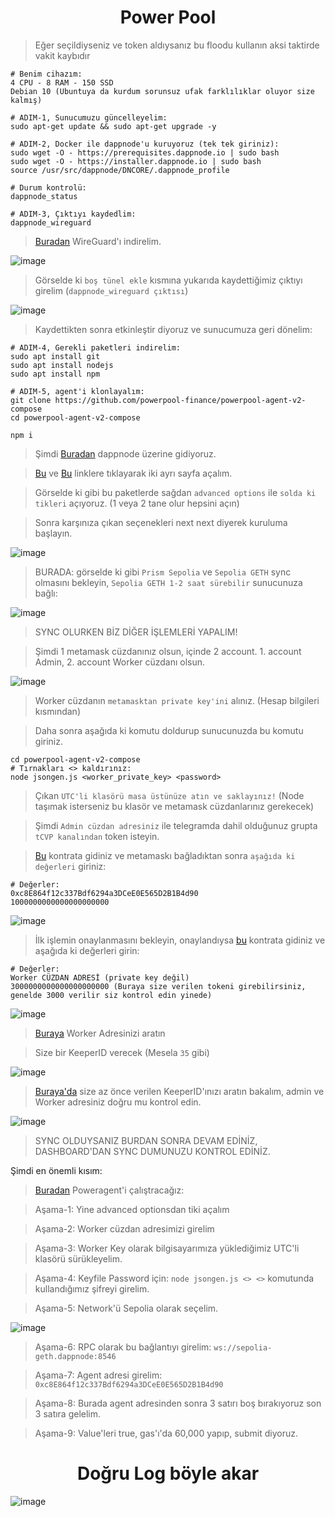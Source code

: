 <h1 align="center"> Power Pool </h1>

> Eğer seçildiyseniz ve token aldıysanız bu floodu kullanın aksi taktirde vakit kaybıdır

```console
# Benim cihazım:
4 CPU - 8 RAM - 150 SSD
Debian 10 (Ubuntuya da kurdum sorunsuz ufak farklılıklar oluyor size kalmış)
```

```console
# ADIM-1, Sunucumuzu güncelleyelim:
sudo apt-get update && sudo apt-get upgrade -y
```

```console
# ADIM-2, Docker ile dappnode'u kuruyoruz (tek tek giriniz):
sudo wget -O - https://prerequisites.dappnode.io | sudo bash
sudo wget -O - https://installer.dappnode.io | sudo bash
source /usr/src/dappnode/DNCORE/.dappnode_profile

# Durum kontrolü:
dappnode_status
```

```console
# ADIM-3, Çıktıyı kaydedlim:
dappnode_wireguard
```

> [Buradan](https://www.wireguard.com/install/) WireGuard'ı indirelim.

![image](https://github.com/ruesandora/PowerPool/assets/101149671/23e38061-fd30-4e7a-8cce-ca6eeb5cde39)

> Görselde ki `boş tünel ekle` kısmına yukarıda kaydettiğimiz çıktıyı girelim (`dappnode_wireguard çıktısı`)

![image](https://github.com/ruesandora/PowerPool/assets/101149671/19601e12-12a4-4455-bafd-07b9a4ae1eb0)

> Kaydettikten sonra etkinleştir diyoruz ve sunucumuza geri dönelim:

```console
# ADIM-4, Gerekli paketleri indirelim:
sudo apt install git
sudo apt install nodejs
sudo apt install npm
```

```console
# ADIM-5, agent'i klonlayalım:
git clone https://github.com/powerpool-finance/powerpool-agent-v2-compose
cd powerpool-agent-v2-compose

npm i
```

> Şimdi [Buradan](http://my.dappnode/#/) dappnode üzerine gidiyoruz.

> [Bu](http://my.dappnode/#/installer/%2Fipfs%2FQmT2vSKsKVTs7oFxYnnzb8cpWiKnMDvPLy1qnaLWfEfVkD) ve [Bu](http://my.dappnode/#/installer/%2Fipfs%2FQmNy6zTZM9LfHomWJpNYFWX6kJqz9Jgm5eragJagMwc4jk) linklere tıklayarak iki ayrı sayfa açalım.

> Görselde ki gibi bu paketlerde sağdan `advanced options` ile `solda ki tikleri` açıyoruz. (1 veya 2 tane olur hepsini açın)

> Sonra karşınıza çıkan seçenekleri next next diyerek kuruluma başlayın.

![image](https://github.com/ruesandora/PowerPool/assets/101149671/ca513c20-a7ef-4cbf-80ca-44a782374582)

> BURADA: görselde ki gibi `Prism Sepolia` ve `Sepolia GETH` sync olmasını bekleyin, `Sepolia GETH 1-2 saat sürebilir` sunucunuza bağlı:

![image](https://github.com/ruesandora/PowerPool/assets/101149671/58c04f85-b8fd-41fc-8086-e4c9316e7b87)

> SYNC OLURKEN BİZ DİĞER İŞLEMLERİ YAPALIM!

> Şimdi 1 metamask cüzdanınız olsun, içinde 2 account. 1. account Admin, 2. account Worker cüzdanı olsun.

![image](https://github.com/ruesandora/PowerPool/assets/101149671/d93ed926-9ba0-44ac-b57b-ca184b5a3415)

> Worker cüzdanın `metamasktan private key'ini` alınız. (Hesap bilgileri kısmından)

> Daha sonra aşağıda ki komutu doldurup sunucunuzda bu komutu giriniz.

```console
cd powerpool-agent-v2-compose
# Tırnakları <> kaldırınız:
node jsongen.js <worker_private_key> <password>
```

> Çıkan `UTC'li klasörü masa üstünüze atın ve saklayınız!` (Node taşımak isterseniz bu klasör ve metamask cüzdanlarınız gerekecek)

> Şimdi `Admin cüzdan adresiniz` ile telegramda dahil olduğunuz grupta `tCVP kanalından` token isteyin.

> [Bu](https://sepolia.etherscan.io/address/0xD5134EcD90EB63276aF2Fca897cC04D845AfD74f#writeContract#F1) kontrata gidiniz ve metamaskı bağladıktan sonra `aşağıda ki değerleri` giriniz:

```
# Değerler:
0xc8E864f12c337Bdf6294a3DCeE0E565D2B1B4d90
1000000000000000000000
```

![image](https://github.com/ruesandora/PowerPool/assets/101149671/a9c1a8b6-2ee6-48e0-8ecb-4751570c12b3)

> İlk işlemin onaylanmasını bekleyin, onaylandıysa [bu](https://sepolia.etherscan.io/address/0xc8E864f12c337Bdf6294a3DCeE0E565D2B1B4d90#writeContract#F17) kontrata gidiniz ve aşağıda ki değerleri girin:

```console
# Değerler:
Worker CÜZDAN ADRESİ (private key değil)
3000000000000000000000 (Buraya size verilen tokeni girebilirsiniz, genelde 3000 verilir siz kontrol edin yinede)
```

![image](https://github.com/ruesandora/PowerPool/assets/101149671/4615ba81-a938-44da-bb35-87ded38b07bd)

> [Buraya](https://sepolia.etherscan.io/address/0xc8E864f12c337Bdf6294a3DCeE0E565D2B1B4d90#readContract#F27) Worker Adresinizi aratın

> Size bir KeeperID verecek (Mesela `35` gibi)

![image](https://github.com/ruesandora/PowerPool/assets/101149671/ea366421-f65f-4212-9a56-9427ffde42d1)

> [Buraya'da](https://sepolia.etherscan.io/address/0xc8E864f12c337Bdf6294a3DCeE0E565D2B1B4d90#readContract#F13) size az önce verilen KeeperID'ınızı aratın bakalım, admin ve Worker adresiniz doğru mu kontrol edin.

![image](https://github.com/ruesandora/PowerPool/assets/101149671/8c8dc8c6-a09d-4d37-be60-5ca81d16161f)

> SYNC OLDUYSANIZ BURDAN SONRA DEVAM EDİNİZ, DASHBOARD'DAN SYNC DUMUNUZU KONTROL EDİNİZ.

Şimdi en önemli kısım:

> [Buradan](http://my.dappnode/#/installer/%2Fipfs%2FQmP55bcEhtWtrbiueisuoZx4XN5AeLsuvtKU6CFoTG52GF) Poweragent'i çalıştracağız:

> Aşama-1: Yine advanced optionsdan tiki açalım

> Aşama-2: Worker cüzdan adresimizi girelim

> Aşama-3: Worker Key olarak bilgisayarımıza yüklediğimiz UTC'li klasörü sürükleyelim.

> Aşama-4: Keyfile Password için: `node jsongen.js <> <>` komutunda kullandığımız şifreyi girelim.

> Aşama-5: Network'ü Sepolia olarak seçelim.

![image](https://github.com/ruesandora/PowerPool/assets/101149671/3b5ffef5-ead1-4c61-86ee-405af16052f9)

> Aşama-6: RPC olarak bu bağlantıyı girelim: `ws://sepolia-geth.dappnode:8546`

> Aşama-7: Agent adresi girelim: `0xc8E864f12c337Bdf6294a3DCeE0E565D2B1B4d90`

> Aşama-8: Burada agent adresinden sonra 3 satırı boş bırakıyoruz son 3 satıra gelelim.

> Aşama-9: Value'leri true, gas'ı'da 60,000 yapıp, submit diyoruz.


<h1 align="center"> Doğru Log böyle akar </h1>

![image](https://github.com/ruesandora/PowerPool/assets/101149671/6b760bb5-6030-4648-ae3a-a03f4d98388c)















